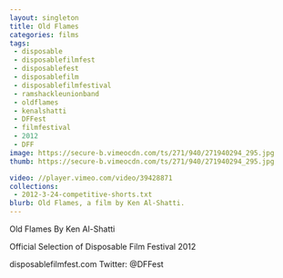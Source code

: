 ```yaml
---
layout: singleton
title: Old Flames
categories: films
tags:
 - disposable
 - disposablefilmfest
 - disposablefest
 - disposablefilm
 - disposablefilmfestival
 - ramshackleunionband
 - oldflames
 - kenalshatti
 - DFFest
 - filmfestival
 - 2012
 - DFF
image: https://secure-b.vimeocdn.com/ts/271/940/271940294_295.jpg
thumb: https://secure-b.vimeocdn.com/ts/271/940/271940294_295.jpg

video: //player.vimeo.com/video/39428871
collections:
 - 2012-3-24-competitive-shorts.txt
blurb: Old Flames, a film by Ken Al-Shatti.
---
```


Old Flames
By Ken Al-Shatti

Official Selection of Disposable Film Festival 2012

disposablefilmfest.com
Twitter: @DFFest